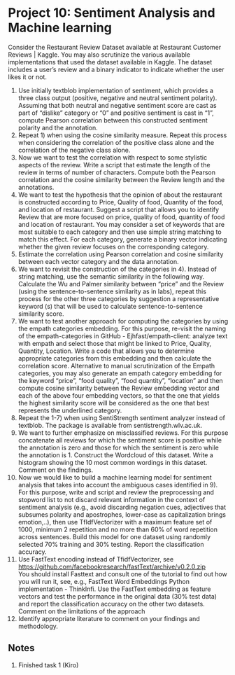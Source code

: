 # Project 10: Sentiment Analysis and Machine learning  
Consider the Restaurant Review Dataset available at Restaurant Customer Reviews | Kaggle. You may also scrutinize the various available implementations that used the dataset available in Kaggle. The dataset includes a user’s review and a binary indicator to indicate whether the user likes it or not.
1.	Use initially textblob implementation of sentiment, which provides a three class output (positive, negative and neutral sentiment polarity). Assuming that both neutral and negative sentiment score are cast as part of “dislike” category or “0” and positive sentiment is cast in “1”, compute Pearson correlation between this constructed sentiment polarity and the annotation. 
2.	Repeat 1) when using the cosine similarity measure.  Repeat this process when considering the correlation of the positive class alone and the correlation of the negative class alone.
3.	Now we want to test the correlation with respect to some stylistic aspects of the review. Write a script that estimate the length of the review in terms of number of characters. Compute both the Pearson correlation and the cosine similarity between the Review length and the annotations.
4.	We want to test the hypothesis that the opinion of about the restaurant is constructed according to Price, Quality of food, Quantity of the food, and location of restaurant. Suggest a script that allows you to identify Review that are more focused on price, quality of food, quantity of food and location of restaurant. You may consider a set of keywords that are most suitable to each category and then use simple string matching to match this effect. For each category, generate a binary vector indicating whether the given review focuses on the corresponding category.
5.	Estimate the correlation using Pearson correlation and cosine similarity between each vector category and the data annotation. 
6.	We want to revisit the construction of the categories in 4). Instead of string matching, use the semantic similarity in the following way. Calculate the Wu and Palmer similarity between “price” and the Review (using the sentence-to-sentence similarity as in labs), repeat this process for the other three categories by suggestion a representative keyword (s) that will be used to calculate sentence-to-sentence similarity score.
7.	We want to test another approach for computing the categories by using the empath categories embedding. For this purpose, re-visit the naming of the empath-categories in GitHub - Ejhfast/empath-client: analyze text with empath and select those that might be linked to Price, Quality, Quantity, Location. Write a code that allows you to determine appropriate categories from this embedding and then calculate the correlation score.  Alternative to manual scrutinization of the Empath categories, you may also generate an empath category embedding for the keyword “price”, “food quality”, “food quantity”, “location” and then compute cosine similarity between the Review embedding vector and each of the above four embedding vectors, so that the one that yields the highest similarity score will be considered as the one that best represents the underlined category.    
8.	Repeat the 1-7) when using SentiStrength sentiment analyzer instead of textblob. The package is available from sentistrength.wlv.ac.uk. 
9.	We want to further emphasize on misclassified reviews. For this purpose concatenate all reviews for which the sentiment score is positive while the annotation is zero and those for which the sentiment is zero while the annotation is 1. Construct the Wordcloud of this dataset. Write a histogram showing the 10 most common wordings in this dataset. Comment on the findings.
10.	Now we would like to build a machine learning model for sentiment analysis that takes into account the ambiguous cases identified in 9). For this purpose, write and script and review the preprocessing and stopword list to not discard relevant information in the context of sentiment analysis (e.g., avoid discarding negation cues, adjectives that subsumes polarity and apostrophes, lower-case as capitalization brings emotion,..), then use TfIdfVectorizer with a maximum feature set of 1000, minimum 2 repetition and no more than 60% of word repetition across sentences. Build this model for one dataset using randomly selected 70% training and 30% testing. Report the classification accuracy.   
11.	Use FastText encoding instead of TfidfVectorizer, see https://github.com/facebookresearch/fastText/archive/v0.2.0.zip  
You should install Fasttext and consult one of the tutorial to find out how you will run it, see, e.g., FastText Word Embeddings Python implementation - ThinkInfi. 
Use the FastText embedding as feature vectors and test the performance in the original data (30% test data) and report the classification accuracy on the other two datasets. Comment on the limitations of the approach
12.	Identify appropriate literature to comment on your findings and methodology.

## Notes
1. Finished task 1 (Kiro)